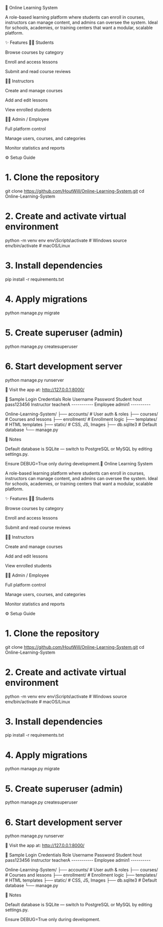 🧠 Online Learning System

A role-based learning platform where students can enroll in courses, instructors can manage content, and admins can oversee the system.
Ideal for schools, academies, or training centers that want a modular, scalable platform.

✨ Features
👩‍🎓 Students

Browse courses by category

Enroll and access lessons

Submit and read course reviews

👨‍🏫 Instructors

Create and manage courses

Add and edit lessons

View enrolled students

🧑‍💼 Admin / Employee

Full platform control

Manage users, courses, and categories

Monitor statistics and reports



⚙️ Setup Guide
# 1. Clone the repository
git clone https://github.com/HoutWill/Online-Learning-System.git
cd Online-Learning-System

# 2. Create and activate virtual environment
python -m venv env
env\Scripts\activate        # Windows
source env/bin/activate     # macOS/Linux

# 3. Install dependencies
pip install -r requirements.txt

# 4. Apply migrations
python manage.py migrate

# 5. Create superuser (admin)
python manage.py createsuperuser

# 6. Start development server
python manage.py runserver


🔗 Visit the app at: http://127.0.0.1:8000/


🔑 Sample Login Credentials
Role	Username	Password
Student 	hout	   pass123456
Instructor	teacherA	-----------
Employee	admin1	    ----------






Online-Learning-System/
├── accounts/          # User auth & roles
├── courses/            # Courses and lessons
├── enrollment/         # Enrollment logic
├── templates/           # HTML templates
├── static/               # CSS, JS, Images
├── db.sqlite3            # Default database
└── manage.py


📌 Notes

Default database is SQLite — switch to PostgreSQL or MySQL by editing settings.py.

Ensure DEBUG=True only during development.🧠 Online Learning System

A role-based learning platform where students can enroll in courses, instructors can manage content, and admins can oversee the system.
Ideal for schools, academies, or training centers that want a modular, scalable platform.

✨ Features
👩‍🎓 Students

Browse courses by category

Enroll and access lessons

Submit and read course reviews

👨‍🏫 Instructors

Create and manage courses

Add and edit lessons

View enrolled students

🧑‍💼 Admin / Employee

Full platform control

Manage users, courses, and categories

Monitor statistics and reports



⚙️ Setup Guide
# 1. Clone the repository
git clone https://github.com/HoutWill/Online-Learning-System.git
cd Online-Learning-System

# 2. Create and activate virtual environment
python -m venv env
env\Scripts\activate        # Windows
source env/bin/activate     # macOS/Linux

# 3. Install dependencies
pip install -r requirements.txt

# 4. Apply migrations
python manage.py migrate

# 5. Create superuser (admin)
python manage.py createsuperuser

# 6. Start development server
python manage.py runserver


🔗 Visit the app at: http://127.0.0.1:8000/


🔑 Sample Login Credentials
Role	Username	Password
Student 	hout	   pass123456
Instructor	teacherA	-----------
Employee	admin1	    ----------






Online-Learning-System/
├── accounts/          # User auth & roles
├── courses/            # Courses and lessons
├── enrollment/         # Enrollment logic
├── templates/           # HTML templates
├── static/               # CSS, JS, Images
├── db.sqlite3            # Default database
└── manage.py


📌 Notes

Default database is SQLite — switch to PostgreSQL or MySQL by editing settings.py.

Ensure DEBUG=True only during development.
